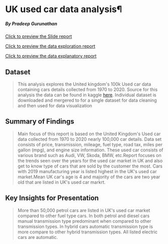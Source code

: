 # UK used car data analysis¶
##### By Pradeep Gurunathan

[Click to preview the Slide report](http://htmlpreview.github.io/?https://github.com/Pradeepgurunathan/UK-used-car-Data-Analysis/blob/master/slide_deck_report.slides.html)


[Click to preview the data exploration report](http://htmlpreview.github.io/?https://github.com/Pradeepgurunathan/UK-used-car-Data-Analysis/blob/master/exploration_report.html)

[Click to preview the data explanatory report](http://htmlpreview.github.io/?https://github.com/Pradeepgurunathan/UK-used-car-Data-Analysis/blob/master/explanatory_report.html)


## Dataset

>This analysis explores the United kingdom's 100k Used car data containing cars details collected from 1970 to 2020.
>Source for this analysis the data can be found in kaggle [here](https://www.kaggle.com/adityadesai13/used-car-dataset-ford-and-mercedes).
>Individual dataset is downloaded and mergered to for a single dataset for data cleaning and then used for data visualization

## Summary of Findings

> Main focus of this report is based on the United Kingdom's Used car data collected from 1970 to 2020 nearly 100,000 car details. Data set consists of price, transmission, mileage, fuel type, road tax, miles per gallon (mpg), and engine size information. These used car consists of various brand such as Audi, VW, Skoda, BMW, etc.Report focuses on the trends seen over the years for the used car market in UK and also get to know type of cars that are sold by the customer the most. Cars with 2019 manufacturing year is listed highest in the UK's used car market.Mean UK car's age is 4 and majority of the cars are two year old that are listed in UK's used car markrt.


## Key Insights for Presentation

> More than 50,000 petrol cars are listed in UK's used car market compared to other fuel type cars. In both petrol and diesel cars manual transmission type predominant when compared to other transmission types. In hybrid cars automatic transmission type is more compare to other hybrid transmission types. All listed electric cars are automatic.